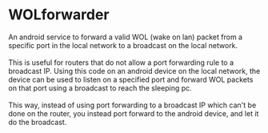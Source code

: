 WOLforwarder
============

An android service to forward a valid WOL (wake on lan) packet from a specific port in the local network to a broadcast on the local network.
<br>
<br>
This is useful for routers that do not allow a port forwarding rule to a broadcast IP. Using this code on an android device on the local network, the device can be used to listen on a specified port and forward WOL packets on that port using a broadcast to reach the sleeping pc.
<br>
<br>
This way, instead of using port forwarding to a broadcast IP which can't be done on the router, you instead port forward to the android device, and let it do the broadcast.
<br>
<br>

